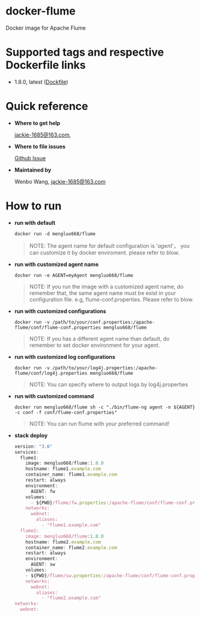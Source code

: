 # docker-flume

Docker image for Apache Flume

# Supported tags and respective Dockerfile links

* 1.8.0, latest ([Dockfile](https://github.com/supermanHub/docker-flume))

# Quick reference

* **Where to get help**

  <jackie-1685@163.com>, 

* **Where to file issues**

  [Github Issue](https://github.com/supermanHub/docker-flume/issues/new)

* **Maintained by**
  
  Wenbo Wang, <jackie-1685@163.com>

# How to run

* **run with default**
  
  `docker run -d mengluo668/flume`

  > NOTE: The agent name for default configuration is '*agent*'， you can customize it by docker enviroment. please refer to blow.

* **run with customized agent name**
  
  `docker run -e AGENT=myAgent mengluo668/flume`

  > NOTE: If you run the image with a customized agent name, do remember that, the same agent name must be exist in your configuration file. e.g, flume-conf.properties. Please refer to blow.

* **run with customized configurations**

  `docker run -v /path/to/your/conf.properties:/apache-flume/conf/flume-conf.properties mengluo668/flume`

  > NOTE: If you has a different agent name than default, do remember to set docker environment for your agent.

* **run with customized log configurations**

  `docker run -v /path/to/your/log4j.properties:/apache-flume/conf/log4j.properties mengluo668/flume`

  > NOTE: You can specify where to output logs by log4j.properties

* **run with customized command**
  
  `docker run mengluo668/flume sh -c "./bin/flume-ng agent -n ${AGENT} -c conf -f conf/flume-conf.properties"`

  > NOTE: You can run flume with your preferred command!

* **stack deploy**

  ```js
  version: "3.6"
  services:
    flume1:
      image: mengluo668/flume:1.8.0
      hostname: flume1.example.com
      container_name: flume1.example.com
      restart: always
      environment:
        AGENT: fw
      volumes:
        - ${PWD}/flume/fw.properties:/apache-flume/conf/flume-conf.properties
      networks:
        webnet:
          aliases:
            - "flume1.example.com"
    flume2:
      image: mengluo668/flume:1.8.0
      hostname: flume2.example.com
      container_name: flume2.example.com
      restart: always
      environment:
        AGENT: sw
      volumes:
      - ${PWD}/flume/sw.properties:/apache-flume/conf/flume-conf.properties
      networks:
        webnet:
          aliases:
            - "flume2.example.com"
  networks:
    webnet:
  ```